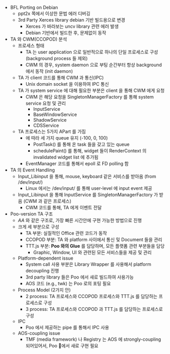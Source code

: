 * BFL Porting on Debian
  * ppt2x 쪽에서 이상한 문법 에러 디버깅
  * 3rd Party Xerces library debian 기반 빌드용으로 변경
    * Xerces 가 바라보는 uncv library 관련 에러 발생
    * Debian 기반에서 빌드한 후, 문제없이 동작
* TA 와 CWM(CCOPOD) 분석
  * 프로세스 형태
    * TA 는 user application 으로 일반적으로 하나의 단일 프로세스로 구성 (background process 들 제외)
    * CWM 의 경우, system daemon 으로 부팅 순간부터 항상 background 에서 동작 (init daemon)
  * TA 가 client 코드를 통해 CWM 과 통신(IPC)
    * Unix domain socket 을 이용하여 IPC 통신
  * TA 가 system service 에 대해 필요한 부분은 client 을 통해 CWM 에게 요청
    * CWM 은 해당 요청을 SingletonManagerFactory 를 통해 system service 요청 및 관리
      * InputService
      * BaseWindowService
      * ShadowService
      * CDSService
  * TA 프로세스는 5가지 APart 를 가짐
    * 에 따라 세 가지 queue 유지 (-100, 0, 100)
      * PostTask() 를 통해 온 task 들을 갖고 있는 queue
      * schedulePaint() 를 통해, widget 들이 RenderContext 의invalidated widget list 에 추가됨
    * EventManager 코드를 통해서 epoll 로 FD polling 함
* TA 의 Event Handling
  * Input_Libinput 을 통해, mouse, keyboard 같은 서비스를 받아옴 (from /dev/input/)
    * Linux 에서는 /dev/input/ 를 통해 user-level 에 input event 제공
  * Input_Libinput 을 통해 InputService 를 SingletonManagerFactory 가 받음 (CWM 과 같은 프로세스)
    * CWM 코드를 통해, TA 에게 이벤트 전달
* Poo-version TA 구조
  * *AA* 와 같은 구조로, 가장 빠른 시간안에 구현 가능한 방법으로 진행
  * 크게 세 부분으로 구성
    * TA 부분: 실질적인 Office 관련 코드가 동작
    * CCOPOD 부분: TA 와 platform 사이에서 통신 및 Document 들을 관리
    * TTT.js 부분: **Poo 와의 Glue** 를 담당하며, 모든 플랫폼 관련 부분들을 담당
      * Graphic, Window, UI 와 관련된 모든 서비스들을 제공 및 관리
  * Platform-dependent issue
    * System call 사용 부분은 Library Wrapper 를 사용해서 platform decoupling 진행
    * 3rd party library 들은 Poo 에서 새로 빌드하여 사용가능
    * AOS 코드 (e.g., twk) 는 Poo 로의 포팅 필요
  * Process Model (2가지 안)
    * 2 process: TA 프로세스와 CCOPOD 프로세스와 TTT.js 를 담당하는 프로세스로 구성
    * 3 process: TA 프로세스와 CCOPOD 과 TTT.js 를 담당하는 프로세스로 구성
  * IPC
    * Poo 에서 제공하는 pipe 를 통해서 IPC 사용
  * AOS-coupling issue
    * TMF (media framework) 나 Registry 는 AOS 에 strongly-coupling 되어있어서, Poo 에서 새로 구현 필요
